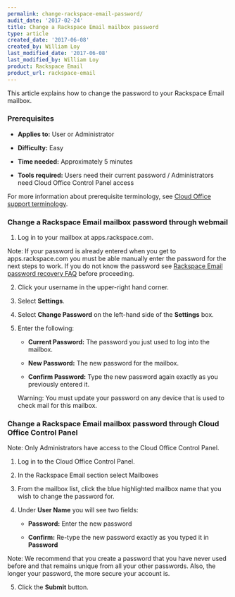 ```yaml
---
permalink: change-rackspace-email-password/
audit_date: '2017-02-24'
title: Change a Rackspace Email mailbox password
type: article
created_date: '2017-06-08'
created_by: William Loy
last_modified_date: '2017-06-08'
last_modified_by: William Loy
product: Rackspace Email
product_url: rackspace-email
---
```


This article explains how to change the password to your Rackspace Email mailbox.

### Prerequisites

- **Applies to:** User or Administrator

- **Difficulty:** Easy

- **Time needed:** Approximately 5 minutes

- **Tools required:**  Users need their current password /  Administrators need Cloud Office Control Panel access

For more information about prerequisite terminology, see [Cloud Office support terminology](/how-to/cloud-office-support-terminology).


### Change a Rackspace Email mailbox password through webmail

1. Log in to your mailbox at apps.rackspace.com.

Note: If your password is already entered when you get to apps.rackspace.com you must be able manually enter the password for the next steps to work.
If you do not know the password see [Rackspace Email password recovery FAQ](/how-to/rackspace-email-password-recovery-faq/) before proceeding.

2. Click your username in the upper-right hand corner.

3. Select **Settings**.

<!--add screen shot file RSEchangepasswordSC1.png-->

4. Select **Change Password** on the left-hand side of the **Settings** box.

<!--add screen shot file RSEchangepasswordSC2.png-->

5. Enter the following:

    - **Current Password:** The password you just used to log into the mailbox.

    - **New Password:** The new password for the mailbox.

    - **Confirm Password:** Type the new password again exactly as you previously entered it.

    Warning: You must update your password on any device that is used to check mail for this mailbox.

### Change a Rackspace Email mailbox password through Cloud Office Control Panel

Note: Only Administrators have access to the Cloud Office Control Panel.

1. Log in to the Cloud Office Control Panel.

2. In the Rackspace Email section select Mailboxes

<!--add screen shot file RSEpasswordresetCPSC1.png-->

3. From the mailbox list, click the blue highlighted mailbox name that you wish to change the password for.

<!--add screen shot file RSEpasswordresetCPSC2.png-->

4. Under **User Name** you will see two fields:

      - **Password:** Enter the new password

      - **Confirm:** Re-type the new password exactly as you typed it in **Password**

Note: We recommend that you create a password that you have never used before and that remains unique from all your other passwords. Also, the longer your password, the more secure your account is.

5. Click the **Submit** button.

<!--add screen shot file RSEpasswordresetCPSC3.png-->
